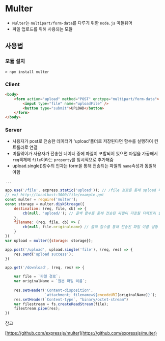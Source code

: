 # Multer
- `Multer`는 `multipart/form-data`를 다루기 위한 `node.js` 미들웨어
- 파일 업로드를 위해 사용되는 모듈

## 사용법

### 모듈 설치
```console
> npm install multer
```

### Client
```html
<body>
    <form action="upload" method="POST" enctype="multipart/form-data">
        <input type="file" name="uploadFile" />
        <button type="submit">UPLOAD</button>
    </form>
</body>
```

### Server
- 사용자가 post로 전송한 데이터가 'upload'폴더로 저장된다면 함수를 실행하여 컨트롤러로 연결
- 미들웨어가 사용자가 전송한 데이터 중에 파일이 포함되어 있으면 파일을 가공해서 `req`객체에 `file`이라는 `property`를 암시적으로 추가해줌
- upload.single()함수의 인자는 form을 통해 전송되는 파일의 `name`속성과 동일해야함

```js
...

app.use('/file', express.static('upload')); // /file 경로를 통해 upload 디렉토리에 저장된 파일을 로드할 수 있음
// ex) http://localhost:3000/file/example.ppt
const multer = require('multer');
const storage = multer.diskStroage({
    destination: (req, file, cb) => {
        cb(null, 'upload/'); // 콜백 함수를 통해 전송된 파일이 저장될 디렉토리 설정
    },
    filename: (req, file, cb) => {
        cb(null, file.originalname) // 콜백 함수를 통해 전송된 파일 이름 설정
    }
})
var upload = multer({storage: storage});

app.post('/upload', upload.single('file'), (req, res) => {
    res.send('upload success');
})

app.get('/download', (req, res) => {

    var file = `파일 경로`;
    var originalName = `원본 파일 이름`;
    
    res.setHeader('Content-disposition', 
                  `attachment; filename=${encodeURI(originalName)}`);
    res.setHeader(`Content-type`, "binary/octet-stream")
    var filestream = fs.createReadStream(file);
    filestream.pipe(res);
})
```

참고

[https://github.com/expressjs/multer](https://github.com/expressjs/multer)